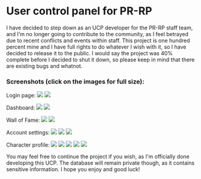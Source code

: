 # User control panel for PR-RP
I have decided to step down as an UCP developer for the PR-RP staff team, and I'm no longer going to contribute to the community, as I feel betrayed due to recent conflicts and events within staff. This project is one hundred percent mine and I have full rights to do whatever I wish with it, so I have decided to release it to the public. I would say the project was 40% complete before I decided to shut it down, so please keep in mind that there are existing bugs and whatnot.


### Screenshots (click on the images for full size):
Login page:
![](http://i.imgur.com/aezH3VE.png)
![](http://i.imgur.com/5Un2ygs.png)

Dashboard:
![](http://i.imgur.com/TFPyfdS.png)
![](http://i.imgur.com/UE7dFyX.png)

Wall of Fame:
![](http://i.imgur.com/dk9BPMr.png)
![](http://i.imgur.com/8H2WXBI.png)

Account settings:
![](http://i.imgur.com/CeFroXt.png)
![](http://i.imgur.com/4g0q2K3.png)
![](http://i.imgur.com/2P17Bm0.png)

Character profile:
![](http://i.imgur.com/au3QBsG.png)
![](http://i.imgur.com/5ZiUEfB.png)
![](http://i.imgur.com/ibVkKbj.png)
![](http://i.imgur.com/chfrrsM.png)
![](http://i.imgur.com/oDQr5nO.png)


You may feel free to continue the project if you wish, as I'm officially done developing this UCP. The database will remain private though, as it contains sensitive information. I hope you enjoy and good luck!
